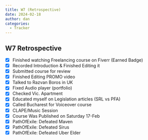 ```yaml
---
title: W7 (Retrospective)
date: 2024-02-18
author: dan
categories:
  - Tracker
---
```

## W7 Retrospective
- [x] Finished watching Freelancing course on Fiverr (Earned Badge)
- [x] Recorded Introduction & Finished Editing it
- [x] Submitted course for review
- [x] Finished Editing PROMO video
- [x] Talked to Razvan Boros in UK
- [x] Fixed Audio player (portfolio)
- [x] Checked Vic. Apartment
- [x] Educated myself on Legislation articles (SRL vs PFA)
- [x] Called Bucharest for Voiceover course
- [x] CLAPE/Music Session
- [x] Course Was Published on Saturday 17-Feb
- [x] PathOfExile: Defeated Maven
- [x] PathOfExile: Defeated Sirus
- [x] PathOfExile: Defeated Uber Elder